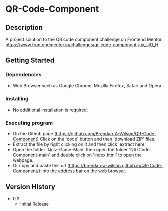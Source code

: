 # QR-Code-Component

## Description
A project solution to the QR code component challenge on Frontend Mentor.
https://www.frontendmentor.io/challenges/qr-code-component-iux_sIO_H

## Getting Started

### Dependencies

* Web Browser such as Google Chrome, Mozilla Firefox, Safari and Opera

### Installing

* No additional installation is required.

### Executing program

* On the Github page (https://github.com/Brendan-A-Wilson/QR-Code-Component) Click on the 'code' button and then 'download ZIP' files.
* Extract the file by right clicking on it and then click 'extract here'.
* Open the folder 'Quiz-Game-Main' then open the folder 'QR-Code-Component-main' and double click on 'index.html' to open the webpage.
* Or copy and paste this url (https://brendan-a-wilson.github.io/QR-Code-Component/) into the address bar on the web browser.

## Version History

* 0.3
    * Initial Release

